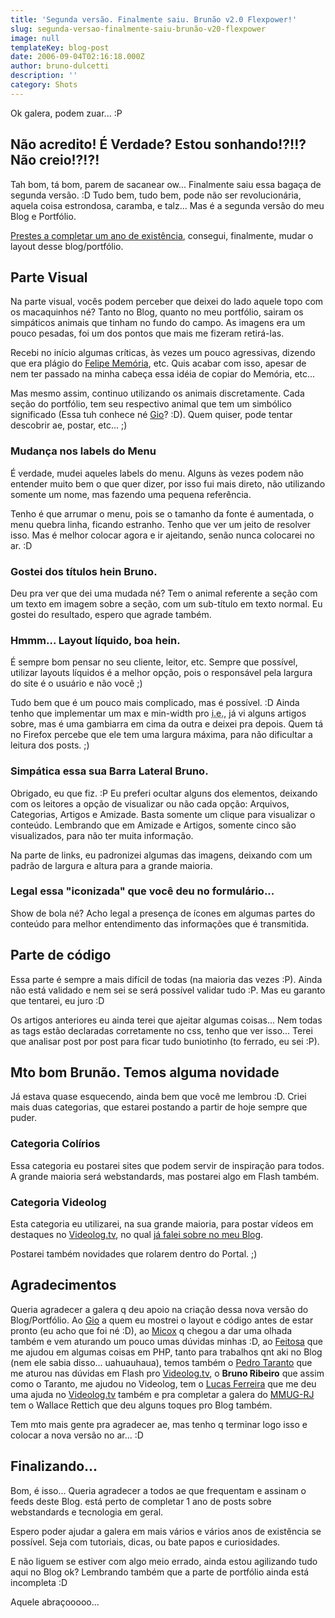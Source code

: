 ```yaml
---
title: 'Segunda versão. Finalmente saiu. Brunão v2.0 Flexpower!'
slug: segunda-versao-finalmente-saiu-brunão-v20-flexpower
image: null
templateKey: blog-post
date: 2006-09-04T02:16:18.000Z
author: bruno-dulcetti
description: ''
category: Shots
---
```


Ok galera, podem zuar... :P

## Não acredito! É Verdade? Estou sonhando!?!!? Não creio!?!?!

Tah bom, tá bom, parem de sacanear ow... Finalmente saiu essa bagaça de segunda versão. :D Tudo bem, tudo bem, pode não ser revolucionária, aquela coisa estrondosa, caramba, e talz... Mas é a segunda versão do meu Blog e Portfólio.

<a href="/primeiro-passo" title="Ver meu Primeiro Post no Blog">Prestes a completar um ano de existência</a>, consegui, finalmente, mudar o layout desse blog/portfólio.

## Parte Visual

Na parte visual, vocês podem perceber que deixei do lado aquele topo com os macaquinhos né? Tanto no Blog, quanto no meu portfólio, sairam os simpáticos animais que tinham no fundo do campo. As imagens era um pouco pesadas, foi um dos pontos que mais me fizeram retirá-las.

Recebi no início algumas críticas, às vezes um pouco agressivas, dizendo que era plágio do <a href="http://www.fmemoria.com.br" title="Visitar o site do Felipe Memória">Felipe Memória</a>, etc. Quis acabar com isso, apesar de nem ter passado na minha cabeça essa idéia de copiar do Memória, etc...

Mas mesmo assim, continuo utilizando os animais discretamente. Cada seção do portfólio, tem seu respectivo animal que tem um simbólico significado (Essa tuh conhece né <a href="http://www.bitfrito.com.br">Gio</a>? :D). Quem quiser, pode tentar descobrir ae, postar, etc... ;)

### Mudança nos labels do Menu

É verdade, mudei aqueles labels do menu. Alguns às vezes podem não entender muito bem o que quer dizer, por isso fui mais direto, não utilizando somente um nome, mas fazendo uma pequena referência.

Tenho é que arrumar o menu, pois se o tamanho da fonte é aumentada, o menu quebra linha, ficando estranho. Tenho que ver um jeito de resolver isso. Mas é melhor colocar agora e ir ajeitando, senão nunca colocarei no ar. :D

### Gostei dos títulos hein Bruno.

Deu pra ver que dei uma mudada né? Tem o animal referente a seção com um texto em imagem sobre a seção, com um sub-título em texto normal. Eu gostei do resultado, espero que agrade também.

### Hmmm... Layout líquido, boa hein.

É sempre bom pensar no seu cliente, leitor, etc. Sempre que possível, utilizar layouts líquidos é a melhor opção, pois o responsável pela largura do site é o usuário e não você ;)

Tudo bem que é um pouco mais complicado, mas é possível. :D Ainda tenho que implementar um max e min-width pro <acronym title="Internet Explorer">i.e.</acronym>, já vi alguns artigos sobre, mas é uma gambiarra em cima da outra e deixei pra depois. Quem tá no Firefox percebe que ele tem uma largura máxima, para não dificultar a leitura dos posts. ;)

### Simpática essa sua Barra Lateral Bruno.

Obrigado, eu que fiz. :P Eu preferi ocultar alguns dos elementos, deixando com os leitores a opção de visualizar ou não cada opção: Arquivos, Categorias, Artigos e Amizade. Basta somente um clique para visualizar o conteúdo. Lembrando que em Amizade e Artigos, somente cinco são visualizados, para não ter muita informação.

Na parte de links, eu padronizei algumas das imagens, deixando com um padrão de largura e altura para a grande maioria.

### Legal essa "iconizada" que você deu no formulário...

Show de bola né? Acho legal a presença de ícones em algumas partes do conteúdo para melhor entendimento das informações que é transmitida.

## Parte de código

Essa parte é sempre a mais difícil de todas (na maioria das vezes :P). Ainda não está validado e nem sei se será possível validar tudo :P. Mas eu garanto que tentarei, eu juro :D

Os artigos anteriores eu ainda terei que ajeitar algumas coisas... Nem todas as tags estão declaradas corretamente no css, tenho que ver isso... Terei que analisar post por post para ficar tudo buniotinho (to ferrado, eu sei :P).

## Mto bom Brunão. Temos alguma novidade

Já estava quase esquecendo, ainda bem que você me lembrou :D. Criei mais duas categorias, que estarei postando a partir de hoje sempre que puder.

### Categoria Colírios

Essa categoria eu postarei sites que podem servir de inspiração para todos. A grande maioria será webstandards, mas postarei algo em Flash também.

### Categoria Videolog

Esta categoria eu utilizarei, na sua grande maioria, para postar vídeos em destaques no <a href="http://www.videolog.tv">Videolog.tv</a>, no qual <a href="/videolog-a-nova-era.html">já falei sobre no meu Blog</a>.

Postarei também novidades que rolarem dentro do Portal. ;)

## Agradecimentos

Queria agradecer a galera q deu apoio na criação dessa nova versão do Blog/Portfólio. Ao <a href="http://www.bitfrito.com.br">Gio</a> a quem eu mostrei o layout e código antes de estar pronto (eu acho que foi né :D), ao <a href="http://elmicox.blogspot.com/">Micox</a> q chegou a dar uma olhada também e vem aturando um pouco umas dúvidas minhas :D, ao <a href="http://cirofeitosa.com.br/">Feitosa</a> que me ajudou em algumas coisas em PHP, tanto para trabalhos qnt aki no Blog (nem ele sabia disso... uahuauhaua), temos também o <a href="http://www.zigzgiza.com.br">Pedro Taranto</a> que me aturou nas dúvidas em Flash pro <a href="http://www.videolog.tv">Videolog.tv</a>, o **Bruno Ribeiro** que assim como o Taranto, me ajudou no Videolog, tem o <a href="http://blog.lucasferreira.com/">Lucas Ferreira</a> que me deu uma ajuda no <a href="http://www.videolog.tv">Videolog.tv</a> também e pra completar a galera do <a href="http://www.mmug-rj.com.br">MMUG-RJ</a> tem o Wallace Rettich que deu alguns toques pro Blog também.

Tem mto mais gente pra agradecer ae, mas tenho q terminar logo isso e colocar a nova versão no ar... :D

## Finalizando...

Bom, é isso... Queria agradecer a todos ae que frequentam e assinam o feeds deste Blog. está perto de completar 1 ano de posts sobre webstandards e tecnologia em geral.

Espero poder ajudar a galera em mais vários e vários anos de existência se possível. Seja com tutoriais, dicas, ou bate papos e curiosidades.

E não liguem se estiver com algo meio errado, ainda estou agilizando tudo aqui no Blog ok? Lembrando também que a parte de portfólio ainda está incompleta :D

Aquele abraçooooo...
